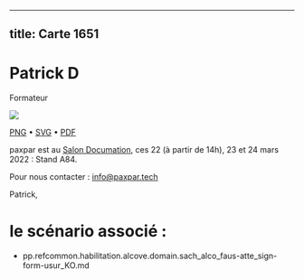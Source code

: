 
---
title: Carte 1651
---

# Patrick D


Formateur


![](https://media.paxpar.tech/ludi/card_1651_recto.png)

[PNG](https://media.paxpar.tech/ludi/card_1651_recto.png) • [SVG](https://media.paxpar.tech/ludi/card_1651_recto.svg) • [PDF](https://media.paxpar.tech/ludi/card_1651_recto.pdf)

paxpar est au [Salon Documation](https://www.documation.fr/info_societe/527/paxpartech.html), ces 22 (à partir de 14h), 23 et 24 mars 2022 : Stand A84.

Pour nous contacter : info@paxpar.tech

Patrick, 
# le scénario associé : 
  - pp.refcommon.habilitation.alcove.domain.sach_alco_faus-atte_sign-form-usur_KO.md 


